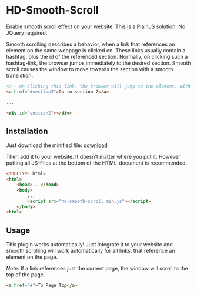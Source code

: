 # HD-Smooth-Scroll

Enable smooth scroll effect on your website. This is a PlainJS solution. No JQuery required.

Smooth scrolling describes a behavior, when a link that references an element on the same webpage is clicked on. These links usually contain a hashtag, plus the id of the referenced section. Normally, on clicking such a hashtag-link, the browser jumps immediately to the desired section. Smooth scroll causes the window to move towards the section with a smooth transistion.

``` HTML
<!-- on clicking this link, the browser will jump to the element, with id="section2" -->
<a href="#section2">Go to section 2</a>

...

<div id="section2"></div>
```

## Installation

Just download the minified file: [download](./hd-smooth-scroll.min.js)

Then add it to your website. It doesn't matter where you put it. However putting all JS-Files at the bottom of the HTML-document is recommended.

``` HTML
<!DOCTYPE html>
<html>
    <head>...</head>
    <body>
        ...
        <script src="hd-smooth-scroll.min.js"></script>
    </body>
<html>
```

## Usage

This plugin works automatically! Just integrate it to your website and smooth scrolling will work automatically for all links, that reference an element on the page.

*Note:* If a link references just the current page, the window will scroll to the top of the page.

``` HTML
<a href="#">To Page Top</a>
```